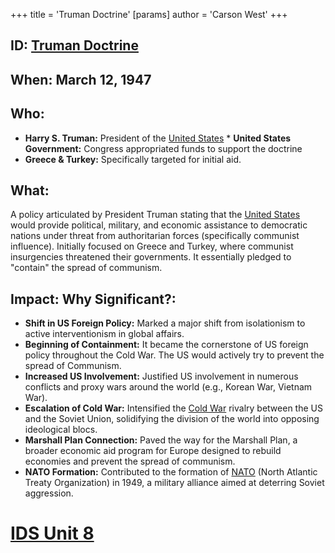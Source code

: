 +++
 title = 'Truman Doctrine'
[params]
	author = 'Carson West'
+++
## ID: [Truman Doctrine](./../truman-doctrine/) 
## When: March 12, 1947

## Who:
*   **Harry S. Truman:** President of the [United States](./../united-states/) *   **United States Government:** Congress appropriated funds to support the doctrine
*   **Greece & Turkey:** Specifically targeted for initial aid.

## What:
A policy articulated by President Truman stating that the [United States](./../united-states/) would provide political, military, and economic assistance to democratic nations under threat from authoritarian forces (specifically communist influence). Initially focused on Greece and Turkey, where communist insurgencies threatened their governments. It essentially pledged to "contain" the spread of communism.

## Impact: Why Significant?:
*   **Shift in US Foreign Policy:** Marked a major shift from isolationism to active interventionism in global affairs.
*   **Beginning of Containment:** It became the cornerstone of US foreign policy throughout the Cold War.  The US would actively try to prevent the spread of Communism.
*   **Increased US Involvement:** Justified US involvement in numerous conflicts and proxy wars around the world (e.g., Korean War, Vietnam War).
*   **Escalation of Cold War:** Intensified the [Cold War](./../cold-war/) rivalry between the US and the Soviet Union, solidifying the division of the world into opposing ideological blocs.
*   **Marshall Plan Connection:** Paved the way for the Marshall Plan, a broader economic aid program for Europe designed to rebuild economies and prevent the spread of communism.
*   **NATO Formation:** Contributed to the formation of [NATO](./../nato/) (North Atlantic Treaty Organization) in 1949, a military alliance aimed at deterring Soviet aggression.

# [IDS Unit 8](./../ids-unit-8/)